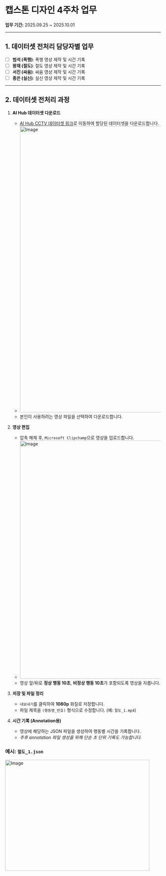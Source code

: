 
# 캡스톤 디자인 4주차 업무

**업무 기간:** 2025.09.25 ~ 2025.10.01

---

## 1. 데이터셋 전처리 담당자별 업무

-   [ ] **범석 (폭행)**: 폭행 영상 제작 및 시간 기록
-   [ ] **왕재 (절도)**: 절도 영상 제작 및 시간 기록
-   [ ] **서진 (싸움)**: 싸움 영상 제작 및 시간 기록
-   [ ] **종은 (실신)**: 실신 영상 제작 및 시간 기록

---

## 2. 데이터셋 전처리 과정

1.  **AI Hub 데이터셋 다운로드**
    -   [AI Hub CCTV 데이터셋 링크](https://aihub.or.kr/aihubdata/data/view.do?currMenu=115&topMenu=100&aihubDataSe=data&dataSetSn=171)로 이동하여 할당된 데이터셋을 다운로드합니다.
    -   <img width="797" height="924" alt="Image" src="https://github.com/user-attachments/assets/5ec52a27-a84e-47c6-9916-6c0850a252c1" />
    -   본인이 사용하려는 영상 파일을 선택하여 다운로드합니다.

2.  **영상 편집**
    -   압축 해제 후, `Microsoft Clipchamp`으로 영상을 업로드합니다.
    -   <img width="1404" height="769" alt="Image" src="https://github.com/user-attachments/assets/cfe49570-a206-40d4-a9e2-332479dbe1ed" />
    -   영상 앞/뒤로 **정상 행동 10초**, **비정상 행동 10초**가 포함되도록 영상을 자릅니다.

3.  **저장 및 파일 정리**
    -   `내보내기`를 클릭하여 **1080p** 화질로 저장합니다.
    -   파일 제목을 `(행동명_번호)` 형식으로 수정합니다. (예: `절도_1.mp4`)

4.  **시간 기록 (Annotation용)**
    -   영상에 해당하는 JSON 파일을 생성하여 행동별 시간을 기록합니다.
    -   *추후 annotation 파일 생성을 위해 단순 초 단위 기록도 가능합니다.*

### 예시: `절도_1.json`
<img width="467" height="358" alt="Image" src="https://github.com/user-attachments/assets/ecb52890-cfce-45c3-9084-abc1a0d75363" />


